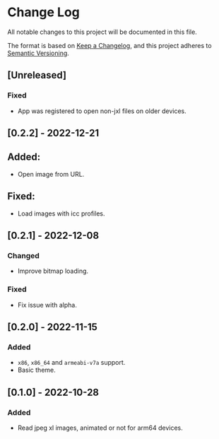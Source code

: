 # Change Log
All notable changes to this project will be documented in this file.

The format is based on [Keep a Changelog](https://keepachangelog.com/en/1.0.0/),
and this project adheres to [Semantic Versioning](https://semver.org/spec/v2.0.0.html).

## [Unreleased]
### Fixed
- App was registered to open non-jxl files on older devices.

## [0.2.2] - 2022-12-21
## Added:
- Open image from URL.
## Fixed:
- Load images with icc profiles.


## [0.2.1] - 2022-12-08
### Changed
- Improve bitmap loading.
### Fixed
- Fix issue with alpha.

## [0.2.0] - 2022-11-15
### Added
- `x86`, `x86_64` and `armeabi-v7a` support.
- Basic theme.

## [0.1.0] - 2022-10-28
### Added 
- Read jpeg xl images, animated or not for arm64 devices.